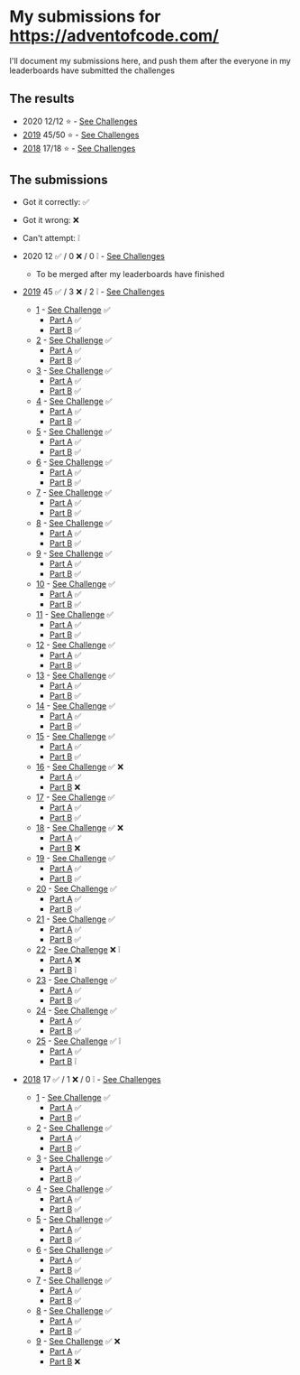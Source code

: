 # My submissions for https://adventofcode.com/

I'll document my submissions here, and push them after the everyone in my 
leaderboards have submitted the challenges

## The results

* 2020 12/12 :star: - [See Challenges](https://adventofcode.com/2020)
* [2019](year_2019) 45/50 :star: - [See Challenges](https://adventofcode.com/2019)
* [2018](year_2018) 17/18 :star: - [See Challenges](https://adventofcode.com/2018)

## The submissions

* Got it correctly: :white_check_mark:
* Got it wrong: :x:
* Can't attempt: :grey_exclamation:

* 2020 12 :white_check_mark:  / 0 :x: /  0 :grey_exclamation: - [See Challenges](https://adventofcode.com/2020)
  * To be merged after my leaderboards have finished
* [2019](year_2019) 45 :white_check_mark:  / 3 :x: /  2 :grey_exclamation: - [See Challenges](https://adventofcode.com/2019)
  * [1](year_2019/day_01)  - [See Challenge](https://adventofcode.com/2019/day/1) :white_check_mark:
    * [Part A](year_2019/day_01/part_a.py) :white_check_mark:
    * [Part B](year_2019/day_01/part_b.py) :white_check_mark:
  * [2](year_2019/day_02)  - [See Challenge](https://adventofcode.com/2019/day/2) :white_check_mark:
    * [Part A](year_2019/day_02/part_a.py) :white_check_mark:
    * [Part B](year_2019/day_02/part_b.py) :white_check_mark:
  * [3](year_2019/day_03)  - [See Challenge](https://adventofcode.com/2019/day/3) :white_check_mark:
    * [Part A](year_2019/day_03/part_a.py) :white_check_mark:
    * [Part B](year_2019/day_03/part_b.py) :white_check_mark:
  * [4](year_2019/day_04)  - [See Challenge](https://adventofcode.com/2019/day/4) :white_check_mark:
    * [Part A](year_2019/day_04/part_a.py) :white_check_mark:
    * [Part B](year_2019/day_04/part_b.py) :white_check_mark:
  * [5](year_2019/day_05)  - [See Challenge](https://adventofcode.com/2019/day/5) :white_check_mark:
    * [Part A](year_2019/day_05/part_a.py) :white_check_mark:
    * [Part B](year_2019/day_05/part_b.py) :white_check_mark:
  * [6](year_2019/day_06)  - [See Challenge](https://adventofcode.com/2019/day/6) :white_check_mark:
    * [Part A](year_2019/day_06/part_a.py) :white_check_mark:
    * [Part B](year_2019/day_06/part_b.py) :white_check_mark:
  * [7](year_2019/day_07)  - [See Challenge](https://adventofcode.com/2019/day/7) :white_check_mark:
    * [Part A](year_2019/day_07/part_a.py) :white_check_mark:
    * [Part B](year_2019/day_07/part_b.py) :white_check_mark:
  * [8](year_2019/day_08)  - [See Challenge](https://adventofcode.com/2019/day/8) :white_check_mark:
    * [Part A](year_2019/day_08/part_a.py) :white_check_mark:
    * [Part B](year_2019/day_08/part_b.py) :white_check_mark:
  * [9](year_2019/day_09)  - [See Challenge](https://adventofcode.com/2019/day/9) :white_check_mark:
    * [Part A](year_2019/day_09/part_a.py) :white_check_mark:
    * [Part B](year_2019/day_09/part_b.py) :white_check_mark:
  * [10](year_2019/day_10)  - [See Challenge](https://adventofcode.com/2019/day/10) :white_check_mark:
    * [Part A](year_2019/day_10/part_a.py) :white_check_mark:
    * [Part B](year_2019/day_10/part_b.py) :white_check_mark:
  * [11](year_2019/day_11)  - [See Challenge](https://adventofcode.com/2019/day/11) :white_check_mark:
    * [Part A](year_2019/day_11/part_a.py) :white_check_mark:
    * [Part B](year_2019/day_11/part_b.py) :white_check_mark:
  * [12](year_2019/day_12)  - [See Challenge](https://adventofcode.com/2019/day/12) :white_check_mark:
    * [Part A](year_2019/day_12/part_a.py) :white_check_mark:
    * [Part B](year_2019/day_12/part_b.py) :white_check_mark:
  * [13](year_2019/day_13)  - [See Challenge](https://adventofcode.com/2019/day/13) :white_check_mark:
    * [Part A](year_2019/day_13/part_a.py) :white_check_mark:
    * [Part B](year_2019/day_13/part_b.py) :white_check_mark:
  * [14](year_2019/day_14)  - [See Challenge](https://adventofcode.com/2019/day/14) :white_check_mark:
    * [Part A](year_2019/day_14/part_a.py) :white_check_mark:
    * [Part B](year_2019/day_14/part_b.py) :white_check_mark:
  * [15](year_2019/day_15)  - [See Challenge](https://adventofcode.com/2019/day/15) :white_check_mark:
    * [Part A](year_2019/day_15/part_a.py) :white_check_mark:
    * [Part B](year_2019/day_15/part_b.py) :white_check_mark:
  * [16](year_2019/day_16)  - [See Challenge](https://adventofcode.com/2019/day/16) :white_check_mark: :x:
    * [Part A](year_2019/day_16/part_a.py) :white_check_mark:
    * [Part B](year_2019/day_16/part_b.py) :x:
  * [17](year_2019/day_17)  - [See Challenge](https://adventofcode.com/2019/day/17) :white_check_mark:
    * [Part A](year_2019/day_17/part_a.py) :white_check_mark:
    * [Part B](year_2019/day_17/part_b.py) :white_check_mark:
  * [18](year_2019/day_18)  - [See Challenge](https://adventofcode.com/2019/day/18) :white_check_mark: :x:
    * [Part A](year_2019/day_18/part_a.py) :white_check_mark:
    * [Part B](year_2019/day_18/part_b.py) :x:
  * [19](year_2019/day_19)  - [See Challenge](https://adventofcode.com/2019/day/19) :white_check_mark:
    * [Part A](year_2019/day_19/part_a.py) :white_check_mark:
    * [Part B](year_2019/day_19/part_b.py) :white_check_mark:
  * [20](year_2019/day_20)  - [See Challenge](https://adventofcode.com/2019/day/20) :white_check_mark:
    * [Part A](year_2019/day_20/part_a.py) :white_check_mark:
    * [Part B](year_2019/day_20/part_b.py) :white_check_mark:
  * [21](year_2019/day_21)  - [See Challenge](https://adventofcode.com/2019/day/21) :white_check_mark:
    * [Part A](year_2019/day_21/part_a.py) :white_check_mark:
    * [Part B](year_2019/day_21/part_b.py) :white_check_mark:
  * [22](year_2019/day_22)  - [See Challenge](https://adventofcode.com/2019/day/22) :x: :grey_exclamation:
    * [Part A](year_2019/day_22/part_a.py) :x:
    * [Part B](year_2019/day_22/part_b.py) :grey_exclamation:
  * [23](year_2019/day_23)  - [See Challenge](https://adventofcode.com/2019/day/23) :white_check_mark:
    * [Part A](year_2019/day_23/part_a.py) :white_check_mark:
    * [Part B](year_2019/day_23/part_b.py) :white_check_mark:
  * [24](year_2019/day_24)  - [See Challenge](https://adventofcode.com/2019/day/24) :white_check_mark:
    * [Part A](year_2019/day_24/part_a.py) :white_check_mark:
    * [Part B](year_2019/day_24/part_b.py) :white_check_mark:
  * [25](year_2019/day_25)  - [See Challenge](https://adventofcode.com/2019/day/25) :white_check_mark: :grey_exclamation:
    * [Part A](year_2019/day_25/part_a.py) :white_check_mark:
    * [Part B](year_2019/day_25/part_b.py) :grey_exclamation:
* [2018](year_2018) 17 :white_check_mark:  / 1 :x: /  0 :grey_exclamation: - [See Challenges](https://adventofcode.com/2018)
  * [1](year_2018/day_01)  - [See Challenge](https://adventofcode.com/2018/day/1) :white_check_mark:
    * [Part A](year_2018/day_01/part_a.py) :white_check_mark:
    * [Part B](year_2018/day_01/part_b.py) :white_check_mark:
  * [2](year_2018/day_02)  - [See Challenge](https://adventofcode.com/2018/day/2) :white_check_mark:
    * [Part A](year_2018/day_02/part_a.py) :white_check_mark:
    * [Part B](year_2018/day_02/part_b.py) :white_check_mark:
  * [3](year_2018/day_03)  - [See Challenge](https://adventofcode.com/2018/day/3) :white_check_mark:
    * [Part A](year_2018/day_03/part_a.py) :white_check_mark:
    * [Part B](year_2018/day_03/part_b.py) :white_check_mark:
  * [4](year_2018/day_04)  - [See Challenge](https://adventofcode.com/2018/day/4) :white_check_mark:
    * [Part A](year_2018/day_04/part_a.py) :white_check_mark:
    * [Part B](year_2018/day_04/part_b.py) :white_check_mark:
  * [5](year_2018/day_05)  - [See Challenge](https://adventofcode.com/2018/day/5) :white_check_mark:
    * [Part A](year_2018/day_05/part_a.py) :white_check_mark:
    * [Part B](year_2018/day_05/part_b.py) :white_check_mark:
  * [6](year_2018/day_06)  - [See Challenge](https://adventofcode.com/2018/day/6) :white_check_mark:
    * [Part A](year_2018/day_06/part_a.py) :white_check_mark:
    * [Part B](year_2018/day_06/part_b.py) :white_check_mark:
  * [7](year_2018/day_07)  - [See Challenge](https://adventofcode.com/2018/day/7) :white_check_mark:
    * [Part A](year_2018/day_07/part_a.py) :white_check_mark:
    * [Part B](year_2018/day_07/part_b.py) :white_check_mark:
  * [8](year_2018/day_08)  - [See Challenge](https://adventofcode.com/2018/day/8) :white_check_mark:
    * [Part A](year_2018/day_08/part_a.py) :white_check_mark:
    * [Part B](year_2018/day_08/part_b.py) :white_check_mark:
  * [9](year_2018/day_09)  - [See Challenge](https://adventofcode.com/2018/day/9) :white_check_mark: :x:
    * [Part A](year_2018/day_09/part_a.py) :white_check_mark:
    * [Part B](year_2018/day_09/part_B.py) :x:
